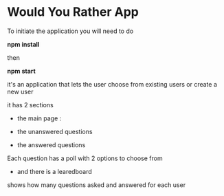 # Would You Rather App 

To initiate the application you will need to do 

**npm install**

then

 **npm start** 


it's an application that lets the user choose from existing users or create a new user

it has 2 sections

* the main page :

 * the unanswered questions

 * the answered questions 

Each question has a poll with 2 options to choose from

* and there is a learedboard 

shows how many questions asked and answered for each user

